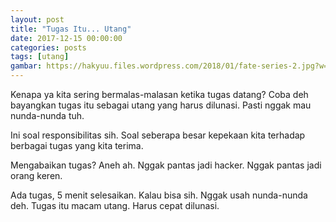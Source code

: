 ```yaml
---
layout: post
title: "Tugas Itu... Utang"
date: 2017-12-15 00:00:00
categories: posts
tags: [utang]
gambar: https://hakyuu.files.wordpress.com/2018/01/fate-series-2.jpg?w=474
---
```


Kenapa ya kita sering bermalas-malasan ketika tugas datang? Coba deh bayangkan tugas itu sebagai utang yang harus dilunasi. Pasti nggak mau nunda-nunda tuh.

Ini soal responsibilitas sih. Soal seberapa besar kepekaan kita terhadap berbagai tugas yang kita terima.

Mengabaikan tugas? Aneh ah. Nggak pantas jadi hacker. Nggak pantas jadi orang keren.

Ada tugas, 5 menit selesaikan. Kalau bisa sih. Nggak usah nunda-nunda deh. Tugas itu macam utang. Harus cepat dilunasi.